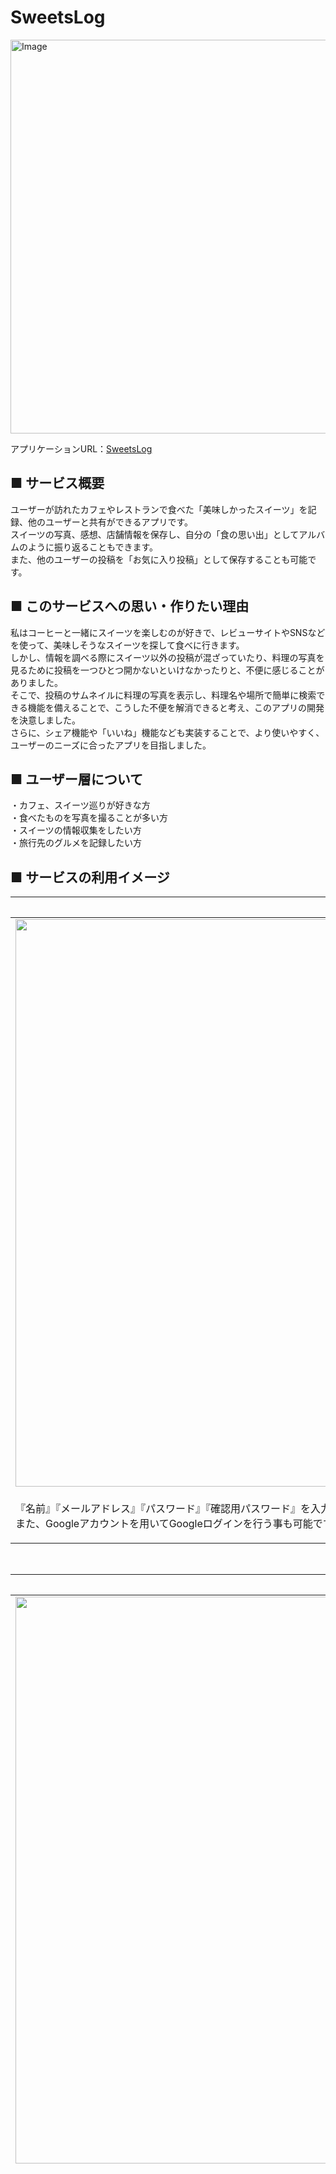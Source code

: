 # SweetsLog
<img width="1200" height="630" alt="Image" src="https://github.com/user-attachments/assets/4122261f-06c6-495b-9ed3-e42d9d2fa8a8" />

アプリケーションURL：[SweetsLog](https://sweetslog.com/)<br/>

## ■ サービス概要<br/>
ユーザーが訪れたカフェやレストランで食べた「美味しかったスイーツ」を記録、他のユーザーと共有ができるアプリです。<br/>
スイーツの写真、感想、店舗情報を保存し、自分の「食の思い出」としてアルバムのように振り返ることもできます。<br/>
また、他のユーザーの投稿を「お気に入り投稿」として保存することも可能です。<br/>

## ■ このサービスへの思い・作りたい理由<br/>
私はコーヒーと一緒にスイーツを楽しむのが好きで、レビューサイトやSNSなどを使って、美味しそうなスイーツを探して食べに行きます。<br/>
しかし、情報を調べる際にスイーツ以外の投稿が混ざっていたり、料理の写真を見るために投稿を一つひとつ開かないといけなかったりと、不便に感じることがありました。<br/>
そこで、投稿のサムネイルに料理の写真を表示し、料理名や場所で簡単に検索できる機能を備えることで、こうした不便を解消できると考え、このアプリの開発を決意しました。<br/>
さらに、シェア機能や「いいね」機能なども実装することで、より使いやすく、ユーザーのニーズに合ったアプリを目指しました。<br/>

## ■ ユーザー層について<br/>
・カフェ、スイーツ巡りが好きな方<br/>
・食べたものを写真を撮ることが多い方<br/>
・スイーツの情報収集をしたい方<br/>
・旅行先のグルメを記録したい方<br/>

## ■ サービスの利用イメージ<br/>
| ユーザー登録 / ログイン |
| :---: | 
| <img width="1892" height="908" alt="Image" src="https://github.com/user-attachments/assets/abae1d33-a24e-4f0d-be0d-bab65fe94836" /> |
| <p align="left">『名前』『メールアドレス』『パスワード』『確認用パスワード』を入力してユーザー登録を行います。ユーザー登録後は、自動的にログイン処理が行われるようになっており、そのまま直ぐにサービスを利用する事が出来ます。<br>また、Googleアカウントを用いてGoogleログインを行う事も可能です。</p> |
<br>

| 新規投稿作成 |
| :---: | 
| <img width="1899" height="907" alt="Image" src="https://github.com/user-attachments/assets/11d9d7f2-5810-4f4b-8ae7-694533f53dc9" /> |
| <img width="540" height="322" alt="Image" src="https://github.com/user-attachments/assets/97b3192c-b798-4db5-8028-9ad667337570" /> |
| <img width="550" height="212" alt="Image" src="https://github.com/user-attachments/assets/4e521dc0-fd26-460c-9bca-630446c42c4f" /> |
| <p align="left">画像、メニュー名、本文、タグ、店名、住所、カテゴリ選択を入力します（タグ、カテゴリ選択は任意入力）。<br>店名と住所入力フォームにはオートコンプリート機能があり、候補を選択することでどちらも自動補完されます。</p> |
<br>

| 投稿一覧、検索 |
| :---: | 
| <img width="1894" height="907" alt="Image" src="https://github.com/user-attachments/assets/f461281f-109d-4bce-b6cf-859dcd81b2e4" /> |
| <img width="1919" height="786" alt="Image" src="https://github.com/user-attachments/assets/2f2ab625-6f0f-4cb6-ab70-e93ff7a3cf3a" /> |
| <p align="left">投稿一覧はもちろん、都道府県・カテゴリ選択・タグ（オートコンプリート機能付）・キーワード（メニュー名と本文に対し）検索が可能です。ハートボタンをクリックすることでお気に入り登録することができます。<br>いくつかお気に入りすることで、協調フィルタリングによりオススメ投稿が表示されます。</p> |
<br>

| 投稿詳細 |
| :---: |
| <img width="1899" height="815" alt="Image" src="https://github.com/user-attachments/assets/432a8409-c716-4fde-a30c-3c185de156e0" /> |
| <img width="1885" height="903" alt="Image" src="https://github.com/user-attachments/assets/8b3d2eef-d021-4d42-909c-b6c346c5b325" /> |
| <img width="1894" height="807" alt="Image" src="https://github.com/user-attachments/assets/3754aff7-c1eb-4554-a7cc-44a9e87c1352" /> |
| <p align="left">XやLINEのシェアボタン、コメント機能があります。自身の投稿の場合は投稿編集・削除ボタン、他ユーザーの投稿の場合はお気に入りボタンが表示されます。</p> |
<br>
<br>

| お気に入り一覧、検索 |
| :---: |
| <img width="1899" height="908" alt="Image" src="https://github.com/user-attachments/assets/4bf6772c-8a3d-49f6-80d4-d81088c9e8e5" /> |
| <p align="left">お気に入りした投稿の一覧を見ることができます。<br>お気に入りした店舗位置がマップにピンされており、今から行く場所等で場所を探しやすくしています。</p> |
<br>

| スイーツ診断 |
| :---: |
| <img width="1900" height="907" alt="Image" src="https://github.com/user-attachments/assets/70e08de7-8048-4177-8820-c67295aaebcb" /> |
| <img width="1919" height="741" alt="Image" src="https://github.com/user-attachments/assets/92bdb88b-2974-41ef-8401-6ced1d8f97fe" /> |
| <p align="left">質問に対し今の気分で解答を選択することで、今のあなたにおすすめのスイーツを診断できます。</p> |
<br>

| 自分の投稿 |
| :---: |
| <img width="1888" height="903" alt="Image" src="https://github.com/user-attachments/assets/da00df96-a5d2-4ef0-8a22-c38632e27493" /> |
| <p align="left">他ページと同様の検索機能の他に期間での絞り込み検索も可能にし、自身の投稿を見返しやすくしています。<br>また、カレンダーにて投稿した日ごとの件数や投稿一覧も見ることが出来ます。</p> |
<br>

##  ■ 使用技術
| カテゴリ | 技術内容 |
| --- | --- | 
| サーバーサイド | Ruby on Rails 7.2.2・Ruby 3.2.3 |
| フロントエンド | Ruby on Rails・JavaScript・Hotwire（Turbo + Stimulus）・jQuery |
| 環境構築 | Docker |
| CSSフレームワーク | Tailwindcss　|
| Web API | Google Maps API、LINE Developers |
| データベースサーバー | PostgreSQL |
| ファイルサーバー | AWS S3 |
| アプリケーションサーバー | Fly.io |
| バージョン管理 |	Git ・ GitHub |
| CI/CD |		GitHub Actions |

##  ■ ER図
<img width="842" height="660" alt="Image" src="https://github.com/user-attachments/assets/bbc22f48-ae46-4e83-ae21-4bee13f19735" />

##  ■ 画面遷移図
<img width="1167" height="799" alt="Image" src="https://github.com/user-attachments/assets/fd6de4f5-70b7-423f-ba31-0cce0cddf741" />
https://www.figma.com/design/5ghPDVa1H0XGVk0rYGJTNL/Sweets%E3%80%80Log?node-id=0-1&t=fZT9xtMZ4bpbWeuy-1

